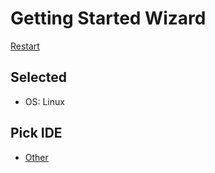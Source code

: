 # Getting Started Wizard

[Restart](/docs/wiz/readme.md)

## Selected

* OS: Linux

## Pick IDE
 * [Other](picktest_Linux_Other.md)
